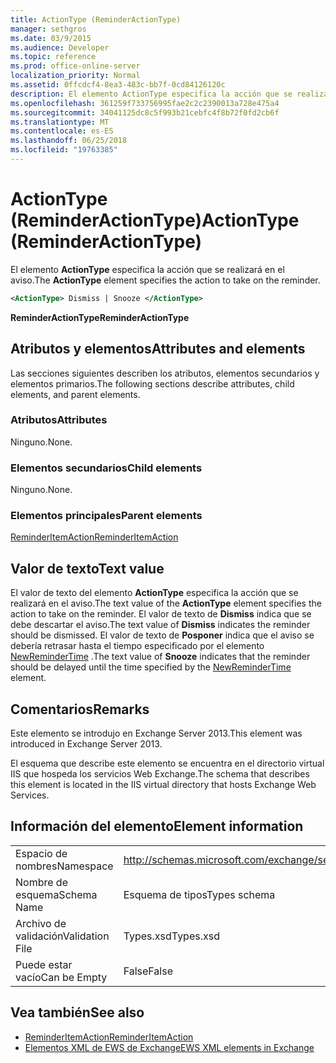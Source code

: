 ```yaml
---
title: ActionType (ReminderActionType)
manager: sethgros
ms.date: 03/9/2015
ms.audience: Developer
ms.topic: reference
ms.prod: office-online-server
localization_priority: Normal
ms.assetid: 0ffcdcf4-8ea3-483c-bb7f-0cd84126120c
description: El elemento ActionType especifica la acción que se realizará en el aviso.
ms.openlocfilehash: 361259f733756995fae2c2c2390013a728e475a4
ms.sourcegitcommit: 34041125dc8c5f993b21cebfc4f8b72f0fd2cb6f
ms.translationtype: MT
ms.contentlocale: es-ES
ms.lasthandoff: 06/25/2018
ms.locfileid: "19763385"
---
```

# <a name="actiontype-reminderactiontype"></a><span data-ttu-id="38e8c-103">ActionType (ReminderActionType)</span><span class="sxs-lookup"><span data-stu-id="38e8c-103">ActionType (ReminderActionType)</span></span>

<span data-ttu-id="38e8c-104">El elemento **ActionType** especifica la acción que se realizará en el aviso.</span><span class="sxs-lookup"><span data-stu-id="38e8c-104">The **ActionType** element specifies the action to take on the reminder.</span></span> 
  
```XML
<ActionType> Dismiss | Snooze </ActionType>
```

 <span data-ttu-id="38e8c-105">**ReminderActionType**</span><span class="sxs-lookup"><span data-stu-id="38e8c-105">**ReminderActionType**</span></span>
## <a name="attributes-and-elements"></a><span data-ttu-id="38e8c-106">Atributos y elementos</span><span class="sxs-lookup"><span data-stu-id="38e8c-106">Attributes and elements</span></span>

<span data-ttu-id="38e8c-107">Las secciones siguientes describen los atributos, elementos secundarios y elementos primarios.</span><span class="sxs-lookup"><span data-stu-id="38e8c-107">The following sections describe attributes, child elements, and parent elements.</span></span>
  
### <a name="attributes"></a><span data-ttu-id="38e8c-108">Atributos</span><span class="sxs-lookup"><span data-stu-id="38e8c-108">Attributes</span></span>

<span data-ttu-id="38e8c-109">Ninguno.</span><span class="sxs-lookup"><span data-stu-id="38e8c-109">None.</span></span>
  
### <a name="child-elements"></a><span data-ttu-id="38e8c-110">Elementos secundarios</span><span class="sxs-lookup"><span data-stu-id="38e8c-110">Child elements</span></span>

<span data-ttu-id="38e8c-111">Ninguno.</span><span class="sxs-lookup"><span data-stu-id="38e8c-111">None.</span></span>
  
### <a name="parent-elements"></a><span data-ttu-id="38e8c-112">Elementos principales</span><span class="sxs-lookup"><span data-stu-id="38e8c-112">Parent elements</span></span>

[<span data-ttu-id="38e8c-113">ReminderItemAction</span><span class="sxs-lookup"><span data-stu-id="38e8c-113">ReminderItemAction</span></span>](reminderitemaction.md)
  
## <a name="text-value"></a><span data-ttu-id="38e8c-114">Valor de texto</span><span class="sxs-lookup"><span data-stu-id="38e8c-114">Text value</span></span>

<span data-ttu-id="38e8c-115">El valor de texto del elemento **ActionType** especifica la acción que se realizará en el aviso.</span><span class="sxs-lookup"><span data-stu-id="38e8c-115">The text value of the **ActionType** element specifies the action to take on the reminder.</span></span> <span data-ttu-id="38e8c-116">El valor de texto de **Dismiss** indica que se debe descartar el aviso.</span><span class="sxs-lookup"><span data-stu-id="38e8c-116">The text value of **Dismiss** indicates the reminder should be dismissed.</span></span> <span data-ttu-id="38e8c-117">El valor de texto de **Posponer** indica que el aviso se debería retrasar hasta el tiempo especificado por el elemento [NewReminderTime](newremindertime.md) .</span><span class="sxs-lookup"><span data-stu-id="38e8c-117">The text value of **Snooze** indicates that the reminder should be delayed until the time specified by the [NewReminderTime](newremindertime.md) element.</span></span> 
  
## <a name="remarks"></a><span data-ttu-id="38e8c-118">Comentarios</span><span class="sxs-lookup"><span data-stu-id="38e8c-118">Remarks</span></span>

<span data-ttu-id="38e8c-119">Este elemento se introdujo en Exchange Server 2013.</span><span class="sxs-lookup"><span data-stu-id="38e8c-119">This element was introduced in Exchange Server 2013.</span></span>
  
<span data-ttu-id="38e8c-120">El esquema que describe este elemento se encuentra en el directorio virtual IIS que hospeda los servicios Web Exchange.</span><span class="sxs-lookup"><span data-stu-id="38e8c-120">The schema that describes this element is located in the IIS virtual directory that hosts Exchange Web Services.</span></span>
  
## <a name="element-information"></a><span data-ttu-id="38e8c-121">Información del elemento</span><span class="sxs-lookup"><span data-stu-id="38e8c-121">Element information</span></span>

|||
|:-----|:-----|
|<span data-ttu-id="38e8c-122">Espacio de nombres</span><span class="sxs-lookup"><span data-stu-id="38e8c-122">Namespace</span></span>  <br/> |http://schemas.microsoft.com/exchange/services/2006/types  <br/> |
|<span data-ttu-id="38e8c-123">Nombre de esquema</span><span class="sxs-lookup"><span data-stu-id="38e8c-123">Schema Name</span></span>  <br/> |<span data-ttu-id="38e8c-124">Esquema de tipos</span><span class="sxs-lookup"><span data-stu-id="38e8c-124">Types schema</span></span>  <br/> |
|<span data-ttu-id="38e8c-125">Archivo de validación</span><span class="sxs-lookup"><span data-stu-id="38e8c-125">Validation File</span></span>  <br/> |<span data-ttu-id="38e8c-126">Types.xsd</span><span class="sxs-lookup"><span data-stu-id="38e8c-126">Types.xsd</span></span>  <br/> |
|<span data-ttu-id="38e8c-127">Puede estar vacío</span><span class="sxs-lookup"><span data-stu-id="38e8c-127">Can be Empty</span></span>  <br/> |<span data-ttu-id="38e8c-128">False</span><span class="sxs-lookup"><span data-stu-id="38e8c-128">False</span></span>  <br/> |
   
## <a name="see-also"></a><span data-ttu-id="38e8c-129">Vea también</span><span class="sxs-lookup"><span data-stu-id="38e8c-129">See also</span></span>

- [<span data-ttu-id="38e8c-130">ReminderItemAction</span><span class="sxs-lookup"><span data-stu-id="38e8c-130">ReminderItemAction</span></span>](reminderitemaction.md)
- [<span data-ttu-id="38e8c-131">Elementos XML de EWS de Exchange</span><span class="sxs-lookup"><span data-stu-id="38e8c-131">EWS XML elements in Exchange</span></span>](ews-xml-elements-in-exchange.md)

